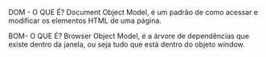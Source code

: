 DOM - O QUE É?
Document Object Model, é um padrão de como acessar e modificar os elementos HTML de uma página.

BOM- O QUE É?
Browser Object Model, é a árvore de dependências que existe dentro da janela, ou seja tudo que está dentro do objeto window.